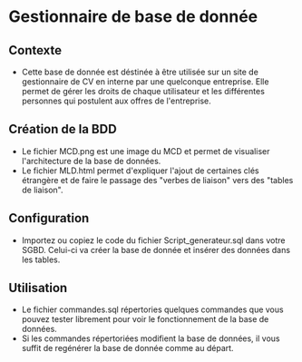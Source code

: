 # Gestionnaire de base de donnée

## Contexte
- Cette base de donnée est déstinée à être utilisée sur un site de gestionnaire de CV en interne par une quelconque entreprise. Elle permet de gérer les droits de chaque utilisateur et les différentes personnes qui postulent aux offres de l'entreprise.
## Création de la BDD
- Le fichier MCD.png est une image du MCD et permet de visualiser l'architecture de la base de données.
- Le fichier MLD.html permet d'expliquer l'ajout de certaines clés étrangère et de faire le passage des "verbes de liaison" vers des "tables de liaison".

## Configuration
- Importez ou copiez le code du fichier Script_generateur.sql dans votre SGBD. Celui-ci va créer la base de donnée et insérer des données dans les tables.

## Utilisation
- Le fichier commandes.sql répertories quelques commandes que vous pouvez tester librement pour voir le fonctionnement de la base de données.
- Si les commandes répertoriées modifient la base de données, il vous suffit de regénérer la base de donnée comme au départ.
